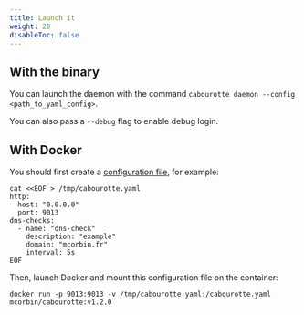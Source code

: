 ```yaml
---
title: Launch it
weight: 20
disableToc: false
---
```


## With the binary

You can launch the daemon with the command `cabourotte daemon --config <path_to_yaml_config>`.

You can also pass a `--debug` flag to enable debug login.

## With Docker

You should first create a [configuration file](/installation/configuration/), for example:

```
cat <<EOF > /tmp/cabourotte.yaml
http:
  host: "0.0.0.0"
  port: 9013
dns-checks:
  - name: "dns-check"
    description: "example"
    domain: "mcorbin.fr"
    interval: 5s
EOF
```

Then, launch Docker and mount this configuration file on the container:

```
docker run -p 9013:9013 -v /tmp/cabourotte.yaml:/cabourotte.yaml mcorbin/cabourotte:v1.2.0
```
